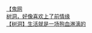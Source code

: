 [【鬼网](http://tieba.baidu.com/p/4013472689?see_lz=1&pn=)   
[树洞，好像喜欢上了前情缘](http://tieba.baidu.com/p/4013794148?see_lz=1&pn=)   
[【树洞】生活就是一场狗血淋漓的](http://tieba.baidu.com/p/4013528750?see_lz=1&pn=)   
